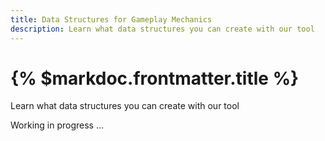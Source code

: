 ```yaml
---
title: Data Structures for Gameplay Mechanics
description: Learn what data structures you can create with our tool
---
```


# {% $markdoc.frontmatter.title %}
Learn what data structures you can create with our tool

Working in progress ...
